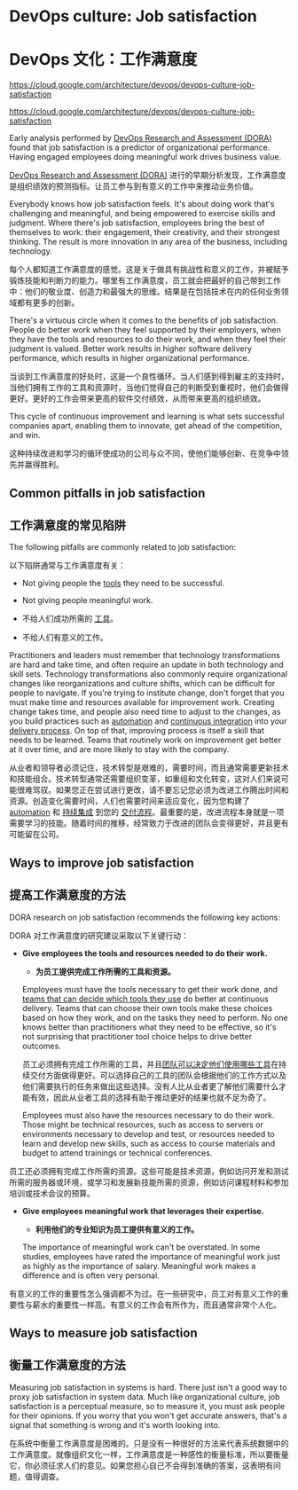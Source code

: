 # DevOps culture: Job satisfaction

# DevOps 文化：工作满意度

https://cloud.google.com/architecture/devops/devops-culture-job-satisfaction

https://cloud.google.com/architecture/devops/devops-culture-job-satisfaction

Early analysis performed by [DevOps Research and Assessment (DORA)](https://cloud.google.com/devops)  found that job satisfaction is a predictor of organizational performance. Having engaged employees doing meaningful work drives business value.

[DevOps Research and Assessment (DORA)](https://cloud.google.com/devops) 进行的早期分析发现，工作满意度是组织绩效的预测指标。让员工参与到有意义的工作中来推动业务价值。

Everybody knows how job satisfaction feels. It's about doing work that's challenging and meaningful, and being empowered to exercise skills and judgment. Where there's job satisfaction, employees bring the best of themselves to work: their engagement, their creativity, and their strongest thinking. The result is more innovation in any area of the business, including technology.

每个人都知道工作满意度的感觉。这是关于做具有挑战性和意义的工作，并被赋予锻炼技能和判断力的能力。哪里有工作满意度，员工就会把最好的自己带到工作中：他们的敬业度、创造力和最强大的思维。结果是在包括技术在内的任何业务领域都有更多的创新。

There's a virtuous circle when it comes to the benefits of job satisfaction. People do better work when they feel supported by their employers, when they have the tools and resources to do their work, and when they feel their judgment is valued. Better work results in higher software delivery performance, which results in higher organizational performance.

当谈到工作满意度的好处时，这是一个良性循环。当人们感到得到雇主的支持时，当他们拥有工作的工具和资源时，当他们觉得自己的判断受到重视时，他们会做得更好。更好的工作会带来更高的软件交付绩效，从而带来更高的组织绩效。

This cycle of continuous improvement and learning is what sets successful companies apart, enabling them to innovate, get ahead of the competition, and win.

这种持续改进和学习的循环使成功的公司与众不同，使他们能够创新、在竞争中领先并赢得胜利。

## Common pitfalls in job satisfaction

## 工作满意度的常见陷阱

The following pitfalls are commonly related to job satisfaction:

以下陷阱通常与工作满意度有关：

- Not giving people the [tools](https://cloud.google.com/architecture/devops/devops-tech-teams-empowered-to-choose-tools)  they need to be successful.
- Not giving people meaningful work.

- 不给人们成功所需的 [工具](https://cloud.google.com/architecture/devops/devops-tech-teams-empowered-to-choose-tools)。
- 不给人们有意义的工作。

Practitioners and leaders must remember that technology transformations are hard and take time, and often require an update in both technology and skill sets. Technology transformations also commonly require organizational changes like reorganizations and culture shifts, which can be difficult for people to navigate. If you're trying to institute change, don't forget that you must make time and resources available for improvement work. Creating change takes time, and people also need time to adjust to the changes, as you build practices such as [automation](https://cloud.google.com/architecture/devops/devops-tech-test-automation)  and [ continuous integration](https://cloud.google.com/architecture/devops/devops-tech-continuous-integration)  into your [delivery process](https://cloud.google.com/architecture/devops/devops-tech-deployment-automation). On top of that, improving process is itself a skill that needs to be learned. Teams that routinely work on improvement get better at it over time, and are more likely to stay with the company.

从业者和领导者必须记住，技术转型是艰难的，需要时间，而且通常需要更新技术和技能组合。技术转型通常还需要组织变革，如重组和文化转变，这对人们来说可能很难驾驭。如果您正在尝试进行更改，请不要忘记您必须为改进工作腾出时间和资源。创造变化需要时间，人们也需要时间来适应变化，因为您构建了 [automation](https://cloud.google.com/architecture/devops/devops-tech-test-automation) 和 [持续集成](https://cloud.google.com/architecture/devops/devops-tech-continuous-integration) 到您的 [交付流程](https://cloud.google.com/architecture/devops/devops-tech-部署自动化)。最重要的是，改进流程本身就是一项需要学习的技能。随着时间的推移，经常致力于改进的团队会变得更好，并且更有可能留在公司。

## Ways to improve job satisfaction

## 提高工作满意度的方法

DORA research on job satisfaction recommends the following key actions:

DORA 对工作满意度的研究建议采取以下关键行动：

- **Give employees the tools and resources needed to do their work.**

   - **为员工提供完成工作所需的工具和资源。**

  Employees must have the tools necessary to get their work done, and [teams that can decide which tools they use](https://cloud.google.com/architecture/devops/devops-tech-teams-empowered-to-choose-tools)  do better at continuous delivery. Teams that can choose their own tools make these choices based on how they work, and on the tasks they need to perform. No one knows better than practitioners what they need to be effective, so it's not surprising that practitioner tool choice helps to drive better outcomes.

   员工必须拥有完成工作所需的工具，并且[团队可以决定他们使用哪些工具](https://cloud.google.com/architecture/devops/devops-tech-teams-empowered-to-choose-工具)在持续交付方面做得更好。可以选择自己的工具的团队会根据他们的工作方式以及他们需要执行的任务来做出这些选择。没有人比从业者更了解他们需要什么才能有效，因此从业者工具的选择有助于推动更好的结果也就不足为奇了。

  Employees must also have the resources necessary to do their work. Those might be technical resources, such as access to servers or environments necessary to develop and test, or resources needed to learn and develop new skills, such as access to course materials and budget to attend trainings or technical conferences.

员工还必须拥有完成工作所需的资源。这些可能是技术资源，例如访问开发和测试所需的服务器或环境，或学习和发展新技能所需的资源，例如访问课程材料和参加培训或技术会议的预算。

- **Give employees meaningful work that leverages their expertise.**

   - **利用他们的专业知识为员工提供有意义的工作。**

  The importance of meaningful work can't be overstated. In some studies, employees have rated the importance of meaningful work just as highly as the importance of salary. Meaningful work makes a difference and is often very personal.

有意义的工作的重要性怎么强调都不为过。在一些研究中，员工对有意义工作的重要性与薪水的重要性一样高。有意义的工作会有所作为，而且通常非常个人化。

## Ways to measure job satisfaction 

## 衡量工作满意度的方法

Measuring job satisfaction in systems is hard. There just isn't a good way to proxy job satisfaction in system data. Much like organizational culture, job satisfaction is a perceptual measure, so to measure it, you must ask people for their opinions. If you worry that you won't get accurate answers, that's a signal that something is wrong and it's worth looking into. 

在系统中衡量工作满意度是困难的。只是没有一种很好的方法来代表系统数据中的工作满意度。就像组织文化一样，工作满意度是一种感性的衡量标准，所以要衡量它，你必须征求人们的意见。如果您担心自己不会得到准确的答案，这表明有问题，值得调查。

